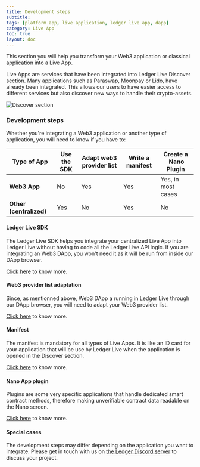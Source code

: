 ```yaml
---
title: Development steps
subtitle:
tags: [platform app, live application, ledger live app, dapp]
category: Live App
toc: true
layout: doc
---
```


This section you will help you transform your Web3 application or classical application into a Live App.

Live Apps are services that have been integrated into Ledger Live Discover section. Many applications such as Paraswap, Moonpay or Lido, have already been integrated. This allows our users to have easier access to different services but also discover new ways to handle their crypto-assets. 



<img src="../images/discover-section.png" alt="Discover section"/>

### Development steps

Whether you're integrating a Web3 application or another type of application, you will need to know if you have to:

| Type of App            |  Use the SDK | Adapt web3 provider list | Write a manifest | Create a &nbsp;Nano Plugin |
| ---------------------- | ------------ | ------------------------ | ---------------- | -------------------- |
| <b>Web3 App</b>        | No           | Yes		               | Yes 		      | Yes, in most cases   |
|<b>Other (centralized)</b>| Yes        | No                       | Yes              | No                   |


#### Ledger Live SDK

The Ledger Live SDK helps you integrate your centralized Live App into Ledger Live without having to code all the Ledger Live API logic. If you are integrating an Web3 DApp, you won't need it as it will be run from inside our DApp browser.

[Click here](../intro-sdk) to know more.


#### Web3 provider list adaptation

Since, as mentionned above, Web3 DApp a running in Ledger Live through our DApp browser, you will need to adapt your Web3 provider list.

[Click here](../intro-dapp) to know more.

#### Manifest

The manifest is mandatory for all types of Live Apps. It is like an ID card for your application that will be use by Ledger Live when the application is opened in the Discover section.

[Click here](../manifest) to know more.


#### Nano App plugin

Plugins are some very specific applications that handle dedicated smart contract methods, therefore making unverifiable contract data readable on the Nano screen.

[Click here](../nano-app-plugin) to know more.


#### Special cases

The development steps may differ depending on the application you want to integrate. Please get in touch with us on [the Ledger Discord server](https://discord.gg/Ledger) to discuss your project.


